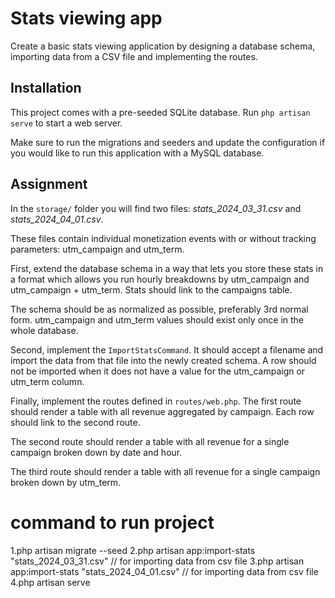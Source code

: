 # Stats viewing app

Create a basic stats viewing application by designing a database schema,
importing data from a CSV file and implementing the routes.

## Installation

This project comes with a pre-seeded SQLite database. Run `php artisan serve` to
start a web server.

Make sure to run the migrations and seeders and update the configuration if you
would like to run this application with a MySQL database.

## Assignment

In the `storage/` folder you will find two files: _stats_2024_03_31.csv_ and
_stats_2024_04_01.csv_.

These files contain individual monetization events with or without tracking
parameters: utm_campaign and utm_term.

First, extend the database schema in a way that lets you store these stats in a
format which allows you run hourly breakdowns by utm_campaign and utm_campaign +
utm_term. Stats should link to the campaigns table.

The schema should be as normalized as possible, preferably 3rd normal form.
utm_campaign and utm_term values should exist only once in the whole database.

Second, implement the `ImportStatsCommand`. It should accept a filename and import
the data from that file into the newly created schema. A row should not be
imported when it does not have a value for the utm_campaign or utm_term column.

Finally, implement the routes defined in `routes/web.php`. The first route
should render a table with all revenue aggregated by campaign. Each row should
link to the second route.

The second route should render a table with all revenue for a single campaign
broken down by date and hour.

The third route should render a table with all revenue for a single campaign
broken down by utm_term.

# command to run project
1.php artisan migrate --seed 
2.php artisan app:import-stats "stats_2024_03_31.csv" // for importing data from csv file
3.php artisan app:import-stats "stats_2024_04_01.csv" // for importing data from csv file
4.php artisan serve
